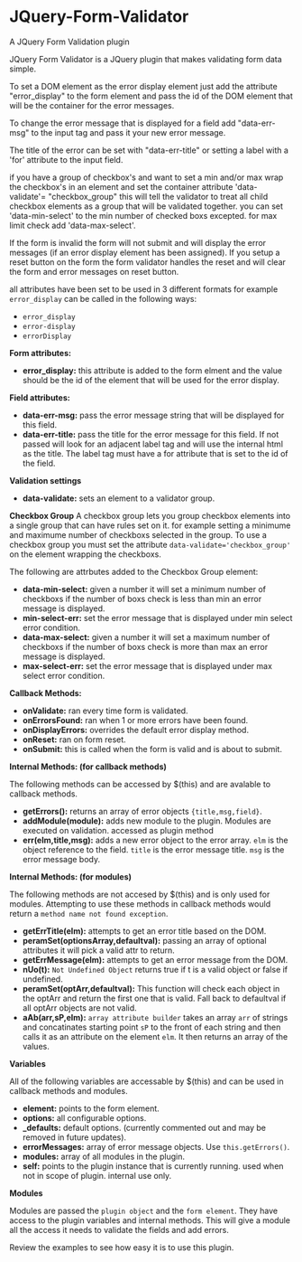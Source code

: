 # JQuery-Form-Validator
A JQuery Form Validation plugin

JQuery Form Validator is a JQuery plugin that makes validating form data simple.

To set a DOM element as the error display element just add the attribute "error_display" to the form element and pass the id of the 
DOM element that will be the container for the error messages. 

To change the error message that is displayed for a field add "data-err-msg" to the input tag and pass it your new error message.

The title of the error can be set with "data-err-title" or setting a label with a 'for' attribute to the input field.

if you have a group of checkbox's and want to set a min and/or max wrap the checkbox's in an element and set the container attribute
'data-validate'= "checkbox_group" this will tell the validator to treat all child checkbox elements as a group that will be validated 
together. you can set 'data-min-select' to the min number of checked boxs excepted. for max limit check add 'data-max-select'.


If the form is invalid the form will not submit and will display the error messages (if an error display element has been assigned).
If you setup a reset button on the form the form validator handles the reset and will clear the form and error messages on reset button.

all attributes have been set to be used in 3 different formats for example `error_display` can be called in the following ways:
  * `error_display`
  * `error-display`
  * `errorDisplay`

**Form attributes:**
  * **error_display:** this attribute is added to the form elment and the value should be the id of the element that will be used for the error display. 
 
**Field attributes:**
  * **data-err-msg:** pass the error message string that will be displayed for this field.
  * **data-err-title:** pass the title for the error message for this field. If not passed will look for an adjacent label tag and will use the internal html as the title. The label tag must have a for attribute that is set to the id of the field.
  
**Validation settings**
  * **data-validate:** sets an element to a validator group.
  
**Checkbox Group**
A checkbox group lets you group checkbox elements into a single group that can have rules set on it. for example setting a minimume and maximume number of checkboxs selected in the group. To use a checkbox group you must set the attribute `data-validate='checkbox_group'` on the element wrapping the checkboxs.

The following are attrbutes added to the Checkbox Group element:
  * **data-min-select:** given a number it will set a minimum number of checkboxs if the number of boxs check is less than min an error message is displayed.
  * **min-select-err:** set the error message that is displayed under min select error condition.
  * **data-max-select:** given a number it will set a maximum number of checkboxs if the number of boxs check is more than max an error message is displayed.
  * **max-select-err:** set the error message that is displayed under max select error condition.

**Callback Methods:**
  * **onValidate:** ran every time form is validated.
  * **onErrorsFound:** ran when 1 or more errors have been found.
  * **onDisplayErrors:** overrides the default error display method.
  * **onReset:** ran on form reset.
  * **onSubmit:** this is called when the form is valid and is about to submit.
   
**Internal Methods: (for callback methods)**

The following methods can be accessed by $(this) and are avalable to callback methods. 
  * **getErrors():** returns an array of error objects `{title,msg,field}`.
  * **addModule(module):** adds new module to the plugin. Modules are executed on validation. accessed as plugin method
  * **err(elm,title,msg):** adds a new error object to the error array. `elm` is the object reference to the field. `title` is the error message title. `msg` is the error message body.

**Internal Methods: (for modules)**

The following methods are not accesed by $(this) and is only used for modules. Attempting to use these methods in callback methods would return a `method name not found exception`. 
  * **getErrTitle(elm):** attempts to get an error title based on the DOM.
  * **peramSet(optionsArray,defaultval):** passing an array of optional attributes it will pick a valid attr to return.
  * **getErrMessage(elm):** attempts to get an error message from the DOM.
  * **nUo(t):** `Not Undefined Object` returns true if t is a valid object or false if undefined.
  * **peramSet(optArr,defaultval):** This function will check each object in the optArr and return the first one that is valid. Fall back to defaultval if all optArr objects are not valid. 
  * **aAb(arr,sP,elm):** `array attribute builder` takes an array `arr` of strings and concatinates starting point `sP` to the front of each string and then calls it as an attribute on the element `elm`. It then returns an array of the values.

**Variables**

All of the following variables are accessable by $(this) and can be used in callback methods and modules.
  * **element:** points to the form element.
  * **options:** all configurable options.
  * **_defaults:** default options. (currently commented out and may be removed in future updates). 
  * **errorMessages:** array of error message objects. Use `this.getErrors()`.
  * **modules:** array of all modules in the plugin.
  * **self:** points to the plugin instance that is currently running. used when not in scope of plugin. internal use only.
 
**Modules**

Modules are passed the `plugin object` and the `form element`. They have access to the plugin variables and internal methods. 
This will give a module all the access it needs to validate the fields and add errors. 


Review the examples to see how easy it is to use this plugin.
